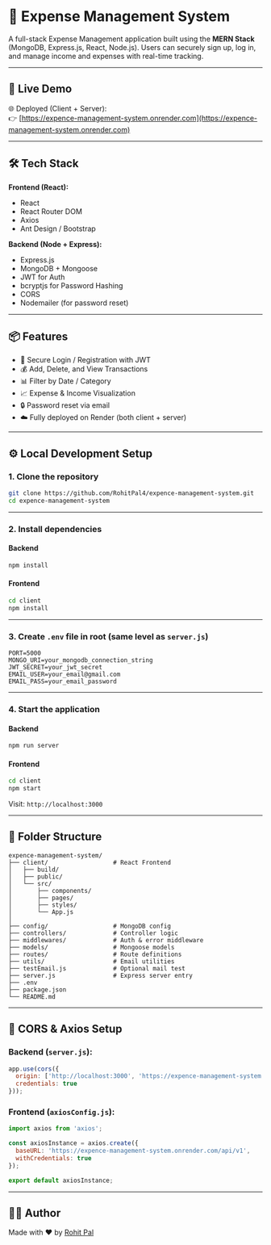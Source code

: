 # 💸 Expense Management System

A full-stack Expense Management application built using the **MERN Stack** (MongoDB, Express.js, React, Node.js). Users can securely sign up, log in, and manage income and expenses with real-time tracking.

---

## 🚀 Live Demo

🌐 Deployed (Client + Server):  
👉 [https://expence-management-system.onrender.com](https://expence-management-system.onrender.com)

---

## 🛠️ Tech Stack

**Frontend (React):**
- React
- React Router DOM
- Axios
- Ant Design / Bootstrap

**Backend (Node + Express):**
- Express.js
- MongoDB + Mongoose
- JWT for Auth
- bcryptjs for Password Hashing
- CORS
- Nodemailer (for password reset)

---

## 📦 Features

- 🔐 Secure Login / Registration with JWT
- 💰 Add, Delete, and View Transactions
- 📊 Filter by Date / Category
- 📈 Expense & Income Visualization
- 🔒 Password reset via email
- ☁️ Fully deployed on Render (both client + server)

---

## ⚙️ Local Development Setup

### 1. Clone the repository

```bash
git clone https://github.com/RohitPal4/expence-management-system.git
cd expence-management-system
```

---

### 2. Install dependencies

#### Backend

```bash
npm install
```

#### Frontend

```bash
cd client
npm install
```

---

### 3. Create `.env` file in root (same level as `server.js`)

```env
PORT=5000
MONGO_URI=your_mongodb_connection_string
JWT_SECRET=your_jwt_secret
EMAIL_USER=your_email@gmail.com
EMAIL_PASS=your_email_password
```

---

### 4. Start the application

#### Backend

```bash
npm run server
```

#### Frontend

```bash
cd client
npm start
```

Visit: `http://localhost:3000`

---

## 📁 Folder Structure

```
expence-management-system/
├── client/                  # React Frontend
│   ├── build/
│   ├── public/
│   └── src/
│       ├── components/
│       ├── pages/
│       ├── styles/
│       └── App.js
│
├── config/                  # MongoDB config
├── controllers/             # Controller logic
├── middlewares/             # Auth & error middleware
├── models/                  # Mongoose models
├── routes/                  # Route definitions
├── utils/                   # Email utilities
├── testEmail.js             # Optional mail test
├── server.js                # Express server entry
├── .env
├── package.json
└── README.md
```

---

## 🔄 CORS & Axios Setup

### Backend (`server.js`):

```js
app.use(cors({
  origin: ['http://localhost:3000', 'https://expence-management-system.onrender.com'],
  credentials: true
}));
```

### Frontend (`axiosConfig.js`):

```js
import axios from 'axios';

const axiosInstance = axios.create({
  baseURL: 'https://expence-management-system.onrender.com/api/v1',
  withCredentials: true
});

export default axiosInstance;
```

---

## 🧑‍💻 Author

Made with ❤️ by [Rohit Pal](https://github.com/RohitPal4)
